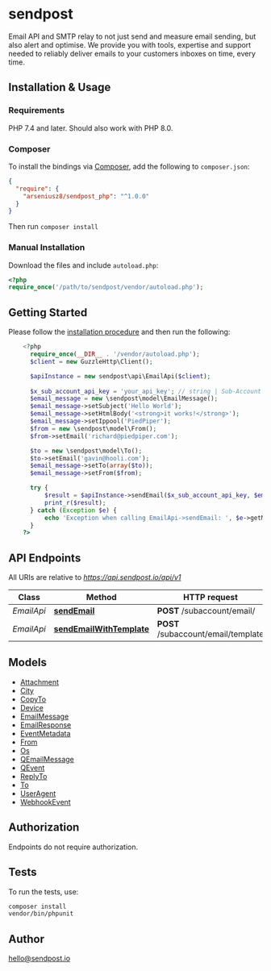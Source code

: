 # sendpost

Email API and SMTP relay to not just send and measure email sending, but also alert and optimise. We provide you with tools, expertise and support needed to reliably deliver emails to your customers inboxes on time, every time.


## Installation & Usage

### Requirements

PHP 7.4 and later.
Should also work with PHP 8.0.

### Composer

To install the bindings via [Composer](https://getcomposer.org/), add the following to `composer.json`:

```json
{
  "require": {
    "arseniusz8/sendpost_php": "^1.0.0"
  }
}
```

Then run `composer install`

### Manual Installation

Download the files and include `autoload.php`:

```php
<?php
require_once('/path/to/sendpost/vendor/autoload.php');
```

## Getting Started

Please follow the [installation procedure](#installation--usage) and then run the following:

```php
    <?php
      require_once(__DIR__ . '/vendor/autoload.php');
      $client = new GuzzleHttp\Client();

      $apiInstance = new sendpost\api\EmailApi($client);
  
      $x_sub_account_api_key = 'your_api_key'; // string | Sub-Account API Key
      $email_message = new \sendpost\model\EmailMessage(); 
      $email_message->setSubject('Hello World');
      $email_message->setHtmlBody('<strong>it works!</strong>');
      $email_message->setIppool('PiedPiper');
      $from = new \sendpost\model\From();
      $from->setEmail('richard@piedpiper.com');

      $to = new \sendpost\model\To();
      $to->setEmail('gavin@hooli.com');
      $email_message->setTo(array($to));
      $email_message->setFrom($from);

      try {
          $result = $apiInstance->sendEmail($x_sub_account_api_key, $email_message);
          print_r($result);
      } catch (Exception $e) {
          echo 'Exception when calling EmailApi->sendEmail: ', $e->getMessage(), PHP_EOL;
      }
    ?> 

```

## API Endpoints

All URIs are relative to *https://api.sendpost.io/api/v1*

Class | Method | HTTP request | Description
------------ | ------------- | ------------- | -------------
*EmailApi* | [**sendEmail**](docs/Api/EmailApi.md#sendemail) | **POST** /subaccount/email/ | 
*EmailApi* | [**sendEmailWithTemplate**](docs/Api/EmailApi.md#sendemailwithtemplate) | **POST** /subaccount/email/template | 

## Models

- [Attachment](docs/Model/Attachment.md)
- [City](docs/Model/City.md)
- [CopyTo](docs/Model/CopyTo.md)
- [Device](docs/Model/Device.md)
- [EmailMessage](docs/Model/EmailMessage.md)
- [EmailResponse](docs/Model/EmailResponse.md)
- [EventMetadata](docs/Model/EventMetadata.md)
- [From](docs/Model/From.md)
- [Os](docs/Model/Os.md)
- [QEmailMessage](docs/Model/QEmailMessage.md)
- [QEvent](docs/Model/QEvent.md)
- [ReplyTo](docs/Model/ReplyTo.md)
- [To](docs/Model/To.md)
- [UserAgent](docs/Model/UserAgent.md)
- [WebhookEvent](docs/Model/WebhookEvent.md)

## Authorization
Endpoints do not require authorization.

## Tests

To run the tests, use:

```bash
composer install
vendor/bin/phpunit
```

## Author

hello@sendpost.io
